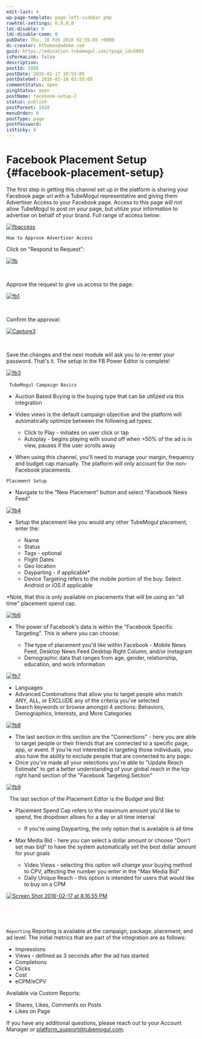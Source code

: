 ```yaml
---
edit-last: 4
wp-page-template: page-left-sidebar.php
rawhtml-settings: 0,0,0,0
ldc-disable: 0
ldc-disable-comm: 0
pubDate: Thu, 18 Feb 2016 02:55:05 +0000
dc-creator: hthomas@adobe.com
guid: https://education.tubemogul.com/?page_id=5895
isPermaLink: false
description: 
postId: 5895
postDate: 2016-02-17 18:55:05
postDateGmt: 2016-02-18 02:55:05
commentStatus: open
pingStatus: open
postName: facebook-setup-2
status: publish
postParent: 1428
menuOrder: 0
postType: page
postPassword: 
isSticky: 0
---
```


# Facebook Placement Setup {#facebook-placement-setup}

The first step in getting this channel set up in the platform is sharing your Facebook page url with a TubeMogul representative and giving them Advertiser Access to your Facebook page. Access to this page will not allow TubeMogul to post on your page, but utilize your information to advertise on behalf of your brand.&nbsp;Full range of access below:

[ ![fbaccess](assets/fbaccess.png)](assets/fbaccess.png)

`How to Approve Advertiser Access`

Click on "Respond to Request":

[ ![fb](assets/fb.png)](assets/fb.png)

&nbsp;

Approve the request to give us access to the page:

[ ![fb1](assets/fb1.png)](assets/fb1.png)

&nbsp;

Confirm the approval:

[ ![Capture3](assets/capture3.jpg)](assets/capture3.jpg)

&nbsp;

Save the changes and the next module will ask you to re-enter your password. That's it. The setup in the FB Power Editor is complete!

[ ![fb3](assets/fb3.png)](assets/fb3.png)

&nbsp;
`TubeMogul Campaign Basics`

* Auction Based Buying is the buying type that can be utilized via this integration
* Video views is the default campaign objective and the platform will automatically optimize between the following ad types:

    * Click to Play - initiates&nbsp;on user click or tap
    * Autoplay - begins playing with sound off when >50% of the ad is in view, pauses if the user scrolls away

* When using this channel, you'll need to manage your margin, frequency and budget cap manually. The platform will only account for the non-Facebook placements.

`Placement Setup`

* Navigate to the "New Placement" button and select "Facebook News Feed"

[ ![fb4](assets/fb4.png)](assets/fb4.png)
&nbsp;

* Setup the placement like you would any other TubeMogul placement, enter the:

    * Name
    * Status
    * Tags - optional
    * Flight Dates
    * Geo location
    * Dayparting - if applicable&#42;
    * Device Targeting refers to the mobile portion of the buy. Select Android or iOS if applicable

&#42;Note, that this is only available on placements that will be using an "all time" placement spend cap.

[ ![fb6](assets/fb6.png)](assets/fb6.png)
&nbsp;

* The power of Facebook's&nbsp;data is within the "Facebook Specific Targeting". This is where you can choose:

    * The type of placement you'd like within Facebook - Mobile News Feed, Desktop News Feed Desktop Right Column, and/or Instagram
    * Demographic data that ranges from age, gender, relationship, education, and work information

[ ![fb7](assets/fb7.png)](assets/fb7.png)
&nbsp;

* Languages
* Advanced Combinations that allow you to target people who match ANY, ALL, or EXCLUDE any&nbsp;of the criteria you've selected
* Search keywords or browse amongst 4 sections: Behaviors, Demographics, Interests, and More Categories

[ ![fb8](assets/fb81.png)](assets/fb81.png)
&nbsp;

* The last section in this section are the "Connections" - here you are able to target people or their friends that are connected to a specific page, app, or event. If you're not interested in targeting those individuals, you also have the ability to exclude people that are connected to any page.
* Once you've made all your selections you're able to "Update Reach Estimate" to get a better understanding of your global reach&nbsp;in the top right hand section of the "Facebook Targeting Section"

[ ![fb9](assets/fb9.png)](assets/fb9.png)

&nbsp;
The last section of the Placement Editor is the Budget and Bid:

* Placement Spend Cap refers to the maximum amount you'd like to spend, the dropdown allows for a day or all time interval

    * If you're using Dayparting, the only option that is available is all time

* Max Media Bid - here you can select a dollar amount or choose "Don't set max bid" to have the system automatically set the best dollar amount for your goals

    * Video Views - selecting this option will change your buying method to CPV, affecting the number you enter in the "Max Media Bid"
    * Daily Unique Reach - this option is intended for users that would like to buy on a CPM

[ ![Screen Shot 2016-02-17 at 8.16.55 PM](assets/screen-shot-2016-02-17-at-8.16.55-pm.png)](assets/screen-shot-2016-02-17-at-8.16.55-pm.png)

&nbsp;

&nbsp;

`Reporting`
Reporting is available at the campaign, package, placement, and ad level. The initial metrics that are part of the integration are as follows:

* Impressions
* Views - defined as 3 seconds after the ad has started
* Completions
* Clicks
* Cost
* eCPM/eCPV

Available via Custom Reports:

* Shares, Likes, Comments on Posts
* Likes on Page

If you have any additional questions, please reach out to your Account Manager or platform_support@tubemogul.com. 
